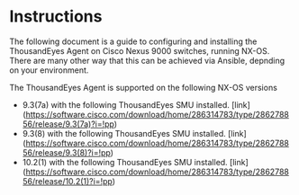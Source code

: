 # Instructions
The following document is a guide to configuring and installing the ThousandEyes Agent on Cisco Nexus 9000 switches, running NX-OS. There are many other way that this can be achieved via Ansible, depnding on your environment. 

The ThousandEyes Agent is supported on the following NX-OS versions 

* 9.3(7a) with the following ThousandEyes SMU installed. [link] (https://software.cisco.com/download/home/286314783/type/286278856/release/9.3(7a)?i=!pp)
* 9.3(8) with the following ThousandEyes SMU installed. [link] (https://software.cisco.com/download/home/286314783/type/286278856/release/9.3(8)?i=!pp)
* 10.2(1) with the following ThousandEyes SMU installed. [link] (https://software.cisco.com/download/home/286314783/type/286278856/release/10.2(1)?i=!pp)
